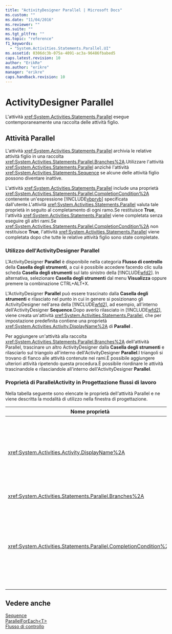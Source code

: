 ```yaml
---
title: "ActivityDesigner Parallel | Microsoft Docs"
ms.custom: ""
ms.date: "11/04/2016"
ms.reviewer: ""
ms.suite: ""
ms.tgt_pltfrm: ""
ms.topic: "reference"
f1_keywords: 
  - "System.Activities.Statements.Parallel.UI"
ms.assetid: 0306dc3b-075a-4091-ac3a-96486fbabed5
caps.latest.revision: 10
author: "ErikRe"
ms.author: "erikre"
manager: "erikre"
caps.handback.revision: 10
---
```

# ActivityDesigner Parallel
L'attività <xref:System.Activities.Statements.Parallel> esegue contemporaneamente una raccolta delle attività figlio.  
  
## Attività Parallel  
 L'attività <xref:System.Activities.Statements.Parallel> archivia le relative attività figlio in una raccolta <xref:System.Activities.Statements.Parallel.Branches%2A>.Utilizzare l'attività <xref:System.Activities.Statements.Parallel> anziché l'attività <xref:System.Activities.Statements.Sequence> se alcune delle attività figlio possono diventare inattive.  
  
 L'attività <xref:System.Activities.Statements.Parallel> include una proprietà <xref:System.Activities.Statements.Parallel.CompletionCondition%2A> contenente un'espressione [!INCLUDE[vbprvb](../code-quality/includes/vbprvb_md.md)] specificata dall'utente.L'attività <xref:System.Activities.Statements.Parallel> valuta tale proprietà in seguito al completamento di ogni ramo.Se restituisce **True**, l'attività <xref:System.Activities.Statements.Parallel> viene completata senza eseguire gli altri rami.Se <xref:System.Activities.Statements.Parallel.CompletionCondition%2A> non restituisce **True**, l'attività <xref:System.Activities.Statements.Parallel> viene completata dopo che tutte le relative attività figlio sono state completate.  
  
### Utilizzo dell'ActivityDesigner Parallel  
 L'ActivityDesigner **Parallel** è disponibile nella categoria **Flusso di controllo** della **Casella degli strumenti**, a cui è possibile accedere facendo clic sulla scheda **Casella degli strumenti** sul lato sinistro della [!INCLUDE[wfd2](../workflow-designer/includes/wfd2_md.md)]. In alternativa, selezionare **Casella degli strumenti** dal menu **Visualizza** oppure premere la combinazione CTRL\+ALT\+X.  
  
 L'ActivityDesigner **Parallel** può essere trascinato dalla **Casella degli strumenti** e rilasciato nel punto in cui in genere si posizionano gli ActivityDesigner nell'area della [!INCLUDE[wfd2](../workflow-designer/includes/wfd2_md.md)], ad esempio, all'interno dell'ActivityDesigner **Sequence**.Dopo averlo rilasciato in [!INCLUDE[wfd2](../workflow-designer/includes/wfd2_md.md)], viene creata un'attività <xref:System.Activities.Statements.Parallel>, che per impostazione predefinita contiene una proprietà <xref:System.Activities.Activity.DisplayName%2A> di **Parallel** .  
  
 Per aggiungere un'attività alla raccolta <xref:System.Activities.Statements.Parallel.Branches%2A> dell'attività Parallel, trascinare un altro ActivityDesigner dalla **Casella degli strumenti** e rilasciarlo sul triangolo all'interno dell'ActivityDesigner **Parallel**.I triangoli si trovano di fianco alle attività contenute nei rami.È possibile aggiungere ulteriori attività ripetendo questa procedura.È possibile riordinare le attività trascinandole e rilasciandole all'interno dell'ActivityDesigner **Parallel**.  
  
### Proprietà di ParallelActivity in Progettazione flussi di lavoro  
 Nella tabella seguente sono elencate le proprietà dell'attività Parallel e ne viene descritta la modalità di utilizzo nella finestra di progettazione.  
  
|Nome proprietà|Obbligatoria|Utilizzo|  
|--------------------|------------------|--------------|  
|<xref:System.Activities.Activity.DisplayName%2A>|False|Specifica il nome descrittivo visualizzato nell'intestazione dell'ActivityDesigner.Il valore predefinito è **Parallel**.Facoltativamente, è possibile modificare il valore nella griglia **Proprietà** o direttamente nell'intestazione dell'ActivityDesigner.|  
|<xref:System.Activities.Statements.Parallel.Branches%2A>|True|Contiene la raccolta di attività figlio da eseguire.|  
|<xref:System.Activities.Statements.Parallel.CompletionCondition%2A>|False|Restituisce il risultato dopo il completamento di un ramo.Se restituisce **True**, i rami in sospeso pianificati vengono annullati.Se questa proprietà non è impostata o restituisce **False**, l'attività viene completata quando tutte le relative attività figlio sono state completate.Il valore predefinito è **null**.|  
  
## Vedere anche  
 [Sequence](../workflow-designer/sequence-activity-designer.md)   
 [ParallelForEach\<T\>](../workflow-designer/parallelforeach-t-activity-designer.md)   
 [Flusso di controllo](../workflow-designer/control-flow-activity-designers.md)